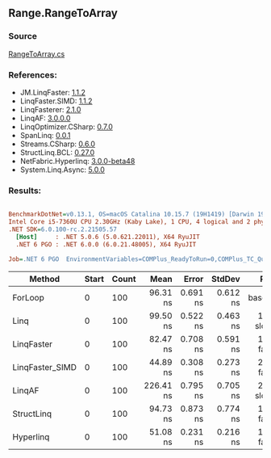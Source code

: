﻿## Range.RangeToArray

### Source
[RangeToArray.cs](../LinqBenchmarks/Range/RangeToArray.cs)

### References:
- JM.LinqFaster: [1.1.2](https://www.nuget.org/packages/JM.LinqFaster/1.1.2)
- LinqFaster.SIMD: [1.1.2](https://www.nuget.org/packages/LinqFaster.SIMD/1.0.3)
- LinqFasterer: [2.1.0](https://www.nuget.org/packages/LinqFasterer/2.1.0)
- LinqAF: [3.0.0.0](https://www.nuget.org/packages/LinqAF/3.0.0.0)
- LinqOptimizer.CSharp: [0.7.0](https://www.nuget.org/packages/LinqOptimizer.CSharp/0.7.0)
- SpanLinq: [0.0.1](https://www.nuget.org/packages/SpanLinq/0.0.1)
- Streams.CSharp: [0.6.0](https://www.nuget.org/packages/Streams.CSharp/0.6.0)
- StructLinq.BCL: [0.27.0](https://www.nuget.org/packages/StructLinq/0.27.0)
- NetFabric.Hyperlinq: [3.0.0-beta48](https://www.nuget.org/packages/NetFabric.Hyperlinq/3.0.0-beta48)
- System.Linq.Async: [5.0.0](https://www.nuget.org/packages/System.Linq.Async/5.0.0)

### Results:
``` ini

BenchmarkDotNet=v0.13.1, OS=macOS Catalina 10.15.7 (19H1419) [Darwin 19.6.0]
Intel Core i5-7360U CPU 2.30GHz (Kaby Lake), 1 CPU, 4 logical and 2 physical cores
.NET SDK=6.0.100-rc.2.21505.57
  [Host]     : .NET 5.0.6 (5.0.621.22011), X64 RyuJIT
  .NET 6 PGO : .NET 6.0.0 (6.0.21.48005), X64 RyuJIT

Job=.NET 6 PGO  EnvironmentVariables=COMPlus_ReadyToRun=0,COMPlus_TC_QuickJitForLoops=1,COMPlus_TieredPGO=1  Runtime=.NET 6.0  

```
|          Method | Start | Count |      Mean |    Error |   StdDev |        Ratio | RatioSD |  Gen 0 | Allocated |
|---------------- |------ |------ |----------:|---------:|---------:|-------------:|--------:|-------:|----------:|
|         ForLoop |     0 |   100 |  96.31 ns | 0.691 ns | 0.612 ns |     baseline |         | 0.2027 |     424 B |
|            Linq |     0 |   100 |  99.50 ns | 0.522 ns | 0.463 ns | 1.03x slower |   0.01x | 0.2218 |     464 B |
|      LinqFaster |     0 |   100 |  82.47 ns | 0.708 ns | 0.591 ns | 1.17x faster |   0.01x | 0.2027 |     424 B |
| LinqFaster_SIMD |     0 |   100 |  44.89 ns | 0.308 ns | 0.273 ns | 2.15x faster |   0.01x | 0.2027 |     424 B |
|          LinqAF |     0 |   100 | 226.41 ns | 0.795 ns | 0.705 ns | 2.35x slower |   0.02x | 0.2027 |     424 B |
|      StructLinq |     0 |   100 |  94.73 ns | 0.873 ns | 0.774 ns | 1.02x faster |   0.01x | 0.2027 |     424 B |
|       Hyperlinq |     0 |   100 |  51.08 ns | 0.231 ns | 0.216 ns | 1.89x faster |   0.01x | 0.2027 |     424 B |
